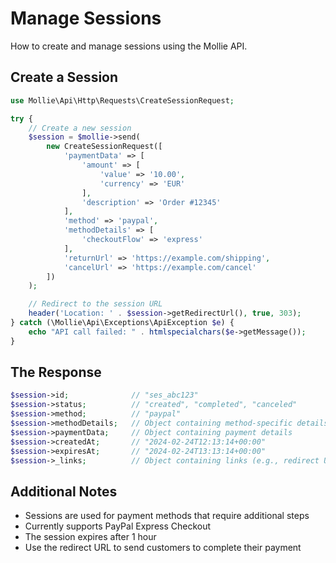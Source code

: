 # Manage Sessions

How to create and manage sessions using the Mollie API.

## Create a Session

```php
use Mollie\Api\Http\Requests\CreateSessionRequest;

try {
    // Create a new session
    $session = $mollie->send(
        new CreateSessionRequest([
            'paymentData' => [
                'amount' => [
                    'value' => '10.00',
                    'currency' => 'EUR'
                ],
                'description' => 'Order #12345'
            ],
            'method' => 'paypal',
            'methodDetails' => [
                'checkoutFlow' => 'express'
            ],
            'returnUrl' => 'https://example.com/shipping',
            'cancelUrl' => 'https://example.com/cancel'
        ])
    );

    // Redirect to the session URL
    header('Location: ' . $session->getRedirectUrl(), true, 303);
} catch (\Mollie\Api\Exceptions\ApiException $e) {
    echo "API call failed: " . htmlspecialchars($e->getMessage());
}
```

## The Response

```php
$session->id;              // "ses_abc123"
$session->status;          // "created", "completed", "canceled"
$session->method;          // "paypal"
$session->methodDetails;   // Object containing method-specific details
$session->paymentData;     // Object containing payment details
$session->createdAt;       // "2024-02-24T12:13:14+00:00"
$session->expiresAt;       // "2024-02-24T13:13:14+00:00"
$session->_links;          // Object containing links (e.g., redirect URL)
```

## Additional Notes

- Sessions are used for payment methods that require additional steps
- Currently supports PayPal Express Checkout
- The session expires after 1 hour
- Use the redirect URL to send customers to complete their payment
